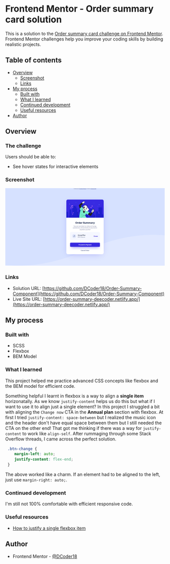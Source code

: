 # Frontend Mentor - Order summary card solution

This is a solution to the [Order summary card challenge on Frontend Mentor](https://www.frontendmentor.io/challenges/order-summary-component-QlPmajDUj). Frontend Mentor challenges help you improve your coding skills by building realistic projects. 

## Table of contents

- [Overview](#overview)
  - [Screenshot](#screenshot)
  - [Links](#links)
- [My process](#my-process)
  - [Built with](#built-with)
  - [What I learned](#what-i-learned)
  - [Continued development](#continued-development)
  - [Useful resources](#useful-resources)
- [Author](#author)

## Overview

### The challenge

Users should be able to:

- See hover states for interactive elements

### Screenshot

![](./screenshot.png)

### Links

- Solution URL: [https://github.com/DCoder18/Order-Summary-Component](https://github.com/DCoder18/Order-Summary-Component)
- Live Site URL: [https://order-summary-deecoder.netlify.app/](https://order-summary-deecoder.netlify.app/)

## My process

### Built with

- SCSS
- Flexbox
- BEM Model

### What I learned

This project helped me practice advanced CSS concepts like flexbox and the BEM model for efficient code.

Something helpful I learnt in flexbox is a way to align a **single item** horizonatally. As we know `justify-content` helps us do this 
but what if I want to use it to align just a single element? In this project I struggled a bit with aligning the `Change now` CTA in 
the **Annual plan** section with flexbox. At first I tried `justify-content: space-between` but I realized the music icon and the header 
don't have equal space between them but I still needed the CTA on the other end! That got me thinking if there was a way for `justify-content`
to work like `align-self`. After rummaging through some Stack Overflow threads, I came across the perfect solution.

```css
 .btn-change {
    margin-left: auto;
    justify-content: flex-end;
 }
```

The above worked like a charm. If an element had to be aligned to the left, just use `margin-right: auto;`.

### Continued development

I'm still not 100% comfortable with efficient responsive code.

### Useful resources

- [How to justify a single flexbox item](https://stackoverflow.com/questions/23621650/how-to-justify-a-single-flexbox-item-override-justify-content/34063808#34063808)

## Author

- Frontend Mentor - [@DCoder18](https://www.frontendmentor.io/profile/DCoder18)